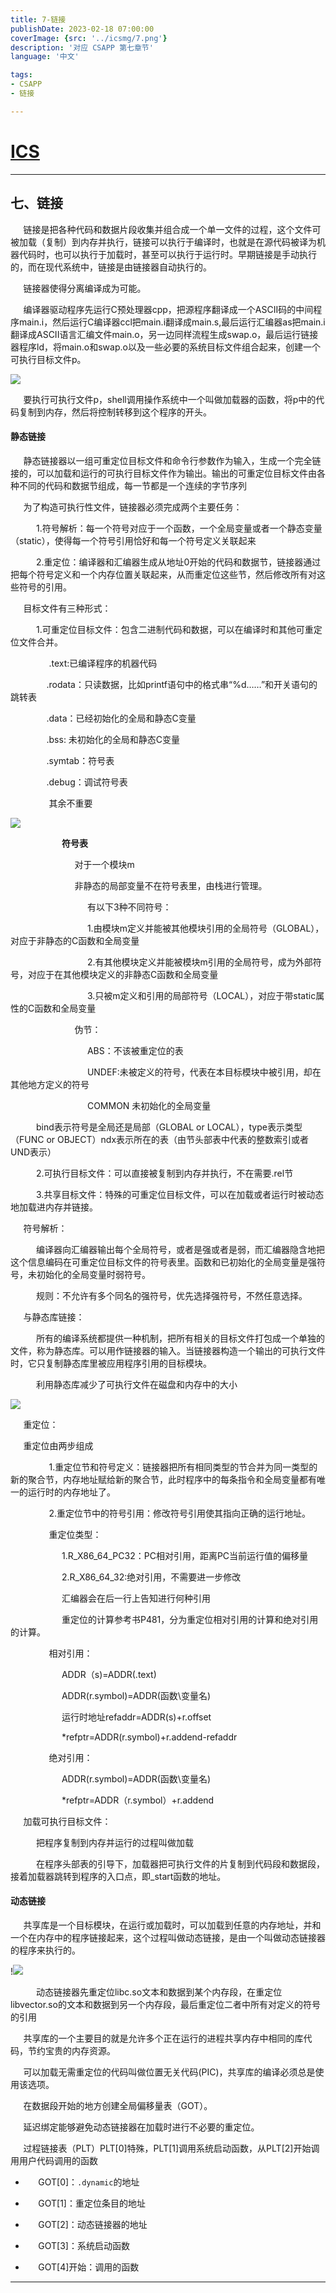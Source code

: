 ```yaml
---
title: 7-链接
publishDate: 2023-02-18 07:00:00
coverImage: {src: '../icsmg/7.png'}
description: '对应 CSAPP 第七章节'
language: '中文'

tags:
- CSAPP
- 链接

---
```


<!-- more -->



# [ICS](https://aki-yzh.github.io/2023/02/18/1-计算机系统漫游&目录)
---
## 七、链接

$\quad$ 链接是把各种代码和数据片段收集并组合成一个单一文件的过程，这个文件可被加载（复制）到内存并执行，链接可以执行于编译时，也就是在源代码被译为机器代码时，也可以执行于加载时，甚至可以执行于运行时。早期链接是手动执行的，而在现代系统中，链接是由链接器自动执行的。

$\quad$ 链接器使得分离编译成为可能。

$\quad$ 编译器驱动程序先运行C预处理器cpp，把源程序翻译成一个ASCII码的中间程序main.i，然后运行C编译器ccl把main.i翻译成main.s,最后运行汇编器as把main.i翻译成ASCII语言汇编文件main.o，另一边同样流程生成swap.o，最后运行链接器程序ld，将main.o和swap.o以及一些必要的系统目标文件组合起来，创建一个可执行目标文件p。

![](../icsmg/20221119215951.png)

$\quad$ 要执行可执行文件p，shell调用操作系统中一个叫做加载器的函数，将p中的代码复制到内存，然后将控制转移到这个程序的开头。

#### 静态链接

$\quad$ 静态链接器以一组可重定位目标文件和命令行参数作为输入，生成一个完全链接的，可以加载和运行的可执行目标文件作为输出。输出的可重定位目标文件由各种不同的代码和数据节组成，每一节都是一个连续的字节序列

$\quad$ 为了构造可执行性文件，链接器必须完成两个主要任务：

$\quad$ $\quad$ 1.符号解析：每一个符号对应于一个函数，一个全局变量或者一个静态变量（static），使得每一个符号引用恰好和每一个符号定义关联起来

$\quad$ $\quad$ 2.重定位：编译器和汇编器生成从地址0开始的代码和数据节，链接器通过把每个符号定义和一个内存位置关联起来，从而重定位这些节，然后修改所有对这些符号的引用。

$\quad$ 目标文件有三种形式：

$\quad$ $\quad$ 1.可重定位目标文件：包含二进制代码和数据，可以在编译时和其他可重定位文件合并。

$\quad$  $\quad$ $\quad$ .text:已编译程序的机器代码

$\quad$ $\quad$ $\quad$.rodata：只读数据，比如printf语句中的格式串“%d……”和开关语句的跳转表

$\quad$ $\quad$ $\quad$.data：已经初始化的全局和静态C变量

$\quad$ $\quad$ $\quad$.bss: 未初始化的全局和静态C变量

$\quad$ $\quad$ $\quad$.symtab：符号表

$\quad$ $\quad$ $\quad$.debug：调试符号表

$\quad$ $\quad$ $\quad$ 其余不重要

![](../icsmg/20221119221349.png)

$\quad$ $\quad$ $\quad$ $\quad$ **符号表**

$\quad$ $\quad$ $\quad$ $\quad$ $\quad$ 对于一个模块m

$\quad$ $\quad$ $\quad$ $\quad$ $\quad$ 非静态的局部变量不在符号表里，由栈进行管理。

$\quad$ $\quad$ $\quad$ $\quad$ $\quad$ $\quad$ 有以下3种不同符号：

$\quad$ $\quad$ $\quad$ $\quad$ $\quad$ $\quad$ 1.由模块m定义并能被其他模块引用的全局符号（GLOBAL），对应于非静态的C函数和全局变量

$\quad$ $\quad$ $\quad$ $\quad$ $\quad$ $\quad$ 2.有其他模块定义并能被模块m引用的全局符号，成为外部符号，对应于在其他模块定义的非静态C函数和全局变量

$\quad$ $\quad$ $\quad$ $\quad$ $\quad$  $\quad$ 3.只被m定义和引用的局部符号（LOCAL），对应于带static属性的C函数和全局变量

$\quad$ $\quad$ $\quad$ $\quad$ $\quad$ 伪节：

$\quad$ $\quad$ $\quad$ $\quad$ $\quad$ $\quad$ ABS：不该被重定位的表

$\quad$ $\quad$ $\quad$ $\quad$ $\quad$ $\quad$ UNDEF:未被定义的符号，代表在本目标模块中被引用，却在其他地方定义的符号

$\quad$ $\quad$ $\quad$ $\quad$ $\quad$ $\quad$ COMMON 未初始化的全局变量

$\quad$ $\quad$ bind表示符号是全局还是局部（GLOBAL or LOCAL），type表示类型（FUNC or OBJECT）ndx表示所在的表（由节头部表中代表的整数索引或者UND表示）

$\quad$ $\quad$ 2.可执行目标文件：可以直接被复制到内存并执行，不在需要.rel节

$\quad$ $\quad$ 3.共享目标文件：特殊的可重定位目标文件，可以在加载或者运行时被动态地加载进内存并链接。

$\quad$ 符号解析：

$\quad$ $\quad$ 编译器向汇编器输出每个全局符号，或者是强或者是弱，而汇编器隐含地把这个信息编码在可重定位目标文件的符号表里。函数和已初始化的全局变量是强符号，未初始化的全局变量时弱符号。

$\quad$ $\quad$ 规则：不允许有多个同名的强符号，优先选择强符号，不然任意选择。

$\quad$ 与静态库链接：

$\quad$ $\quad$ 所有的编译系统都提供一种机制，把所有相关的目标文件打包成一个单独的文件，称为静态库。可以用作链接器的输入。当链接器构造一个输出的可执行文件时，它只复制静态库里被应用程序引用的目标模块。

$\quad$ $\quad$ 利用静态库减少了可执行文件在磁盘和内存中的大小

![](../icsmg/20230215235042.png)

  $\quad$ 重定位：

$\quad$ 重定位由两步组成

$\quad$ $\quad$ $\quad$ 1.重定位节和符号定义：链接器把所有相同类型的节合并为同一类型的新的聚合节，内存地址赋给新的聚合节，此时程序中的每条指令和全局变量都有唯一的运行时的内存地址了。

$\quad$ $\quad$ $\quad$ 2.重定位节中的符号引用：修改符号引用使其指向正确的运行地址。

$\quad$ $\quad$ $\quad$ 重定位类型：

$\quad$ $\quad$ $\quad$ $\quad$ 1.R_X86_64_PC32：PC相对引用，距离PC当前运行值的偏移量

$\quad$ $\quad$ $\quad$ $\quad$ 2.R_X86_64_32:绝对引用，不需要进一步修改

$\quad$ $\quad$ $\quad$ $\quad$ 汇编器会在后一行上告知进行何种引用

$\quad$ $\quad$ $\quad$ $\quad$ 重定位的计算参考书P481，分为重定位相对引用的计算和绝对引用的计算。

$\quad$ $\quad$ $\quad$ 相对引用：

$\quad$ $\quad$ $\quad$ $\quad$ ADDR（s)=ADDR(.text)

$\quad$ $\quad$ $\quad$ $\quad$ ADDR(r.symbol)=ADDR(函数\变量名)

$\quad$ $\quad$ $\quad$ $\quad$ 运行时地址refaddr=ADDR(s)+r.offset

$\quad$ $\quad$ $\quad$ $\quad$ *refptr=ADDR(r.symbol)+r.addend-refaddr

$\quad$ $\quad$ $\quad$ 绝对引用：

$\quad$ $\quad$ $\quad$ $\quad$ ADDR(r.symbol)=ADDR(函数\变量名)

$\quad$ $\quad$ $\quad$ $\quad$ *refptr=ADDR（r.symbol）+r.addend

$\quad$ 加载可执行目标文件：

$\quad$ $\quad$ 把程序复制到内存并运行的过程叫做加载

$\quad$ $\quad$ 在程序头部表的引导下，加载器把可执行文件的片复制到代码段和数据段，接着加载器跳转到程序的入口点，即_start函数的地址。

#### 动态链接

$\quad$ 共享库是一个目标模块，在运行或加载时，可以加载到任意的内存地址，并和一个在内存中的程序链接起来，这个过程叫做动态链接，是由一个叫做动态链接器的程序来执行的。

!![](../icsmg/20221119230728.png)

$\quad$ $\quad$ 动态链接器先重定位libc.so文本和数据到某个内存段，在重定位 libvector.so的文本和数据到另一个内存段，最后重定位二者中所有对定义的符号的引用

$\quad$ 共享库的一个主要目的就是允许多个正在运行的进程共享内存中相同的库代码，节约宝贵的内存资源。

$\quad$ 可以加载无需重定位的代码叫做位置无关代码(PIC)，共享库的编译必须总是使用该选项。

$\quad$ 在数据段开始的地方创建全局偏移量表（GOT）。

$\quad$ 延迟绑定能够避免动态链接器在加载时进行不必要的重定位。

$\quad$ 过程链接表（PLT）PLT[0]特殊，PLT[1]调用系统启动函数，从PLT[2]开始调用用户代码调用的函数
　
-   $\quad$ GOT[0]：`.dynamic`的地址

-   $\quad$ GOT[1]：重定位条目的地址

-   $\quad$ GOT[2]：动态链接器的地址

-   $\quad$ GOT[3]：系统启动函数

-   $\quad$ GOT[4]开始：调用的函数


---
	
